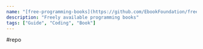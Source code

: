 ```yaml
---
name: "[free-programming-books](https://github.com/EbookFoundation/free-programming-books)"
description: "Freely available programming books"
tags: ["Guide", "Coding", "Book"]
---
```

#repo